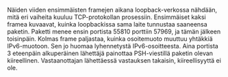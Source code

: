 Näiden viiden ensimmäisten framejen aikana loopback-verkossa nähdään, mitä eri vaiheita kuuluu TCP-protokollan prosessiin.
Ensimmäiset kaksi framea kuvaavat, kuinka loopbackissa sama laite tunnustaa saaneensa paketin. Paketti menee ensin portista 55810 porttiin 57969, ja tämän jälkeen toisinpäin.
Kolmas frame paljastaa, kuinka osoitemuoto muuttuu yhtäkkiä IPv6-muotoon. Sen jo huomaa lyhennetystä IPv6-osoitteesta. Aina portista 3 eteenpäin alkuperäinen lähettäjä painottaa PSH-viestillä paketin olevan kiireellinen. Vastaanottajan lähettäessä vastauksen takaisin, kiireellisyyttä ei ole.
  
